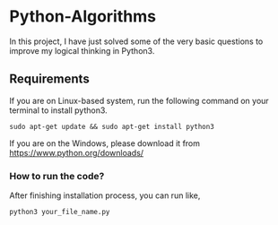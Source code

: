 # Python-Algorithms
In this project, I have just solved some of the very basic questions to improve my logical thinking in Python3.

## Requirements
If you are on Linux-based system, run the following command on your terminal to install python3.

```
sudo apt-get update && sudo apt-get install python3
```
If you are on the Windows, please download it from https://www.python.org/downloads/

### How to run the code?
After finishing installation process, you can run like, 
```
python3 your_file_name.py
```
